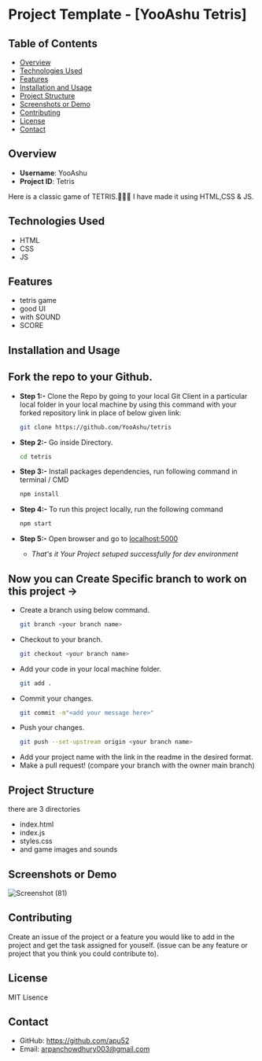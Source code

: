 # Project Template - [YooAshu Tetris]

## Table of Contents

- [Overview](#overview)
- [Technologies Used](#technologies-used)
- [Features](#features)
- [Installation and Usage](#installation-and-usage)
- [Project Structure](#project-structure)
- [Screenshots or Demo](#screenshots-or-demo)
- [Contributing](#contributing)
- [License](#license)
- [Contact](#contact)

## Overview

- **Username**: YooAshu
- **Project ID**: Tetris

Here is a classic game of TETRIS.👨🏻‍💻 I have made it using HTML,CSS & JS. 
## Technologies Used

- HTML
- CSS
- JS

## Features

- tetris game
- good UI
- with SOUND
- SCORE


## Installation and Usage

##   Fork the repo to your Github.<br/>

 - **Step 1:-**   Clone the Repo by going to your local Git Client in a particular local folder in your local machine by using this command with your forked repository link in place of below given link: <br/>
    ```bash
    git clone https://github.com/YooAshu/tetris
    ```

 - **Step 2:-**  Go inside  Directory.
    ```bash 
    cd tetris
    ```

- **Step 3:-**  Install packages dependencies, run following command in terminal / CMD
    ```bash 
    npm install
    ```

 - **Step 4:-** To run this project locally, run the following command
    ``` bash
    npm start
    ```

- **Step 5:-**  Open browser and go to      [localhost:5000](http://localhost:5000/)   

   - *That's it Your Project setuped successfully for dev environment*

## Now you can Create Specific branch to work on this project ->
-   Create a branch using below command.
    ```bash
    git branch <your branch name>
    ```
-   Checkout to your branch.
    ```bash
    git checkout <your branch name>
    ```
-   Add your code in your local machine folder.
    ```bash
    git add .
    ```
-   Commit your changes.
    ```bash
    git commit -m"<add your message here>"
    ```
-   Push your changes.
    ```bash
    git push --set-upstream origin <your branch name>
    ```
-   Add your project name with the link in the readme in the desired format.
-   Make a pull request! (compare your branch with the owner main branch)

## Project Structure

there are 3 directories
- index.html
- index.js
- styles.css
- and game images and sounds

## Screenshots or Demo

 ![Screenshot (81)](https://github.com/YooAshu/opensource_guide/assets/95643200/c0957526-19d5-48fa-bed7-3f1ac143bb4e)



## Contributing

 Create an issue of the project or a feature you would like to add in the project and get the task assigned for youself. (issue can be any feature or project that you think you could contribute to).

## License

MIT Lisence

## Contact

- GitHub: https://github.com/apu52
- Email: arpanchowdhury003@gmail.com
